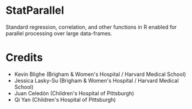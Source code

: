 # StatParallel
Standard regression, correlation, and other functions in R enabled for parallel processing over large data-frames.



<h1>Credits</h1>
<ul>
  <li>Kevin Blighe (Brigham & Women's Hospital / Harvard Medical School)</li>
  <li>Jessica Lasky-Su (Brigham & Women's Hospital / Harvard Medical School)</li>
  <li>Juan Celedón (Children's Hospital of Pittsburgh)</li>
  <li>Qi Yan (Children's Hospital of Pittsburgh)</li>
